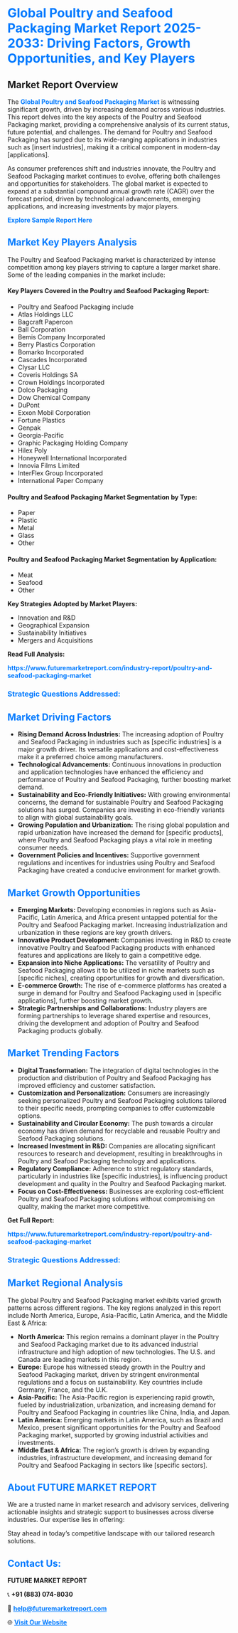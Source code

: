 <h1 style="color: #007BFF;">Global Poultry and Seafood Packaging Market Report 2025-2033: Driving Factors, Growth Opportunities, and Key Players</h1>

<section id="overview">
<h2>Market Report Overview</h2>
<p>The <a href="https://www.futuremarketreport.com/industry-report/poultry-and-seafood-packaging-market" style="color: #007BFF; text-decoration: none;"><strong>Global Poultry and Seafood Packaging Market</strong></a> is witnessing significant growth, driven by increasing demand across various industries. This report delves into the key aspects of the Poultry and Seafood Packaging market, providing a comprehensive analysis of its current status, future potential, and challenges. The demand for Poultry and Seafood Packaging has surged due to its wide-ranging applications in industries such as [insert industries], making it a critical component in modern-day [applications].</p>
<p>As consumer preferences shift and industries innovate, the Poultry and Seafood Packaging market continues to evolve, offering both challenges and opportunities for stakeholders. The global market is expected to expand at a substantial compound annual growth rate (CAGR) over the forecast period, driven by technological advancements, emerging applications, and increasing investments by major players.</p>
</section>

<section id="overview">
<p><a href="https://www.futuremarketreport.com/request-sample/reportId=101415" style="color: #007BFF; text-decoration: none;"><strong>Explore Sample Report Here</strong></a></p>
</section>

<section id="key-players">
<h2 style="color: #007BFF;">Market Key Players Analysis</h2>
<p>The Poultry and Seafood Packaging market is characterized by intense competition among key players striving to capture a larger market share. Some of the leading companies in the market include:</p>
<h4>Key Players Covered in the Poultry and Seafood Packaging Report:</h4>
<ul><li>Poultry and Seafood Packaging include</li><li>Atlas Holdings LLC</li><li>Bagcraft Papercon</li><li>Ball Corporation</li><li>Bemis Company Incorporated</li><li>Berry Plastics Corporation</li><li>Bomarko Incorporated</li><li>Cascades Incorporated</li><li>Clysar LLC</li><li>Coveris Holdings SA</li><li>Crown Holdings Incorporated</li><li>Dolco Packaging</li><li>Dow Chemical Company</li><li>DuPont</li><li>Exxon Mobil Corporation</li><li>Fortune Plastics</li><li>Genpak</li><li>Georgia-Pacific</li><li>Graphic Packaging Holding Company</li><li>Hilex Poly</li><li>Honeywell International Incorporated</li><li>Innovia Films Limited</li><li>InterFlex Group Incorporated</li><li>International Paper Company</li></ul>
<h4>Poultry and Seafood Packaging Market Segmentation by Type:</h4>
<ul><li>Paper</li><li>Plastic</li><li>Metal</li><li>Glass</li><li>Other</li></ul>

<h4>Poultry and Seafood Packaging Market Segmentation by Application:</h4>
<ul><li>Meat</li><li>Seafood</li><li>Other</li></ul>
<p><strong>Key Strategies Adopted by Market Players:</strong></p>
<ul>
<li>Innovation and R&D</li>
<li>Geographical Expansion</li>
<li>Sustainability Initiatives</li>
<li>Mergers and Acquisitions</li>
</ul>
</section>

<section>
<p><strong>Read Full Analysis: </strong></p><a href="https://www.futuremarketreport.com/industry-report/poultry-and-seafood-packaging-market" style="color: #007BFF; text-decoration: none;"><strong>https://www.futuremarketreport.com/industry-report/poultry-and-seafood-packaging-market</strong></a>
<h3 style="color: #007BFF;">Strategic Questions Addressed:</h3>
</section>

<section id="driving-factors">
<h2 style="color: #007BFF;">Market Driving Factors</h2>
<ul>
<li><strong>Rising Demand Across Industries:</strong> The increasing adoption of Poultry and Seafood Packaging in industries such as [specific industries] is a major growth driver. Its versatile applications and cost-effectiveness make it a preferred choice among manufacturers.</li>
<li><strong>Technological Advancements:</strong> Continuous innovations in production and application technologies have enhanced the efficiency and performance of Poultry and Seafood Packaging, further boosting market demand.</li>
<li><strong>Sustainability and Eco-Friendly Initiatives:</strong> With growing environmental concerns, the demand for sustainable Poultry and Seafood Packaging solutions has surged. Companies are investing in eco-friendly variants to align with global sustainability goals.</li>
<li><strong>Growing Population and Urbanization:</strong> The rising global population and rapid urbanization have increased the demand for [specific products], where Poultry and Seafood Packaging plays a vital role in meeting consumer needs.</li>
<li><strong>Government Policies and Incentives:</strong> Supportive government regulations and incentives for industries using Poultry and Seafood Packaging have created a conducive environment for market growth.</li>
</ul>
</section>

<section id="growth-opportunities">
<h2 style="color: #007BFF;">Market Growth Opportunities</h2>
<ul>
<li><strong>Emerging Markets:</strong> Developing economies in regions such as Asia-Pacific, Latin America, and Africa present untapped potential for the Poultry and Seafood Packaging market. Increasing industrialization and urbanization in these regions are key growth drivers.</li>
<li><strong>Innovative Product Development:</strong> Companies investing in R&D to create innovative Poultry and Seafood Packaging products with enhanced features and applications are likely to gain a competitive edge.</li>
<li><strong>Expansion into Niche Applications:</strong> The versatility of Poultry and Seafood Packaging allows it to be utilized in niche markets such as [specific niches], creating opportunities for growth and diversification.</li>
<li><strong>E-commerce Growth:</strong> The rise of e-commerce platforms has created a surge in demand for Poultry and Seafood Packaging used in [specific applications], further boosting market growth.</li>
<li><strong>Strategic Partnerships and Collaborations:</strong> Industry players are forming partnerships to leverage shared expertise and resources, driving the development and adoption of Poultry and Seafood Packaging products globally.</li>
</ul>
</section>

<section id="trending-factors">
<h2 style="color: #007BFF;">Market Trending Factors</h2>
<ul>
<li><strong>Digital Transformation:</strong> The integration of digital technologies in the production and distribution of Poultry and Seafood Packaging has improved efficiency and customer satisfaction.</li>
<li><strong>Customization and Personalization:</strong> Consumers are increasingly seeking personalized Poultry and Seafood Packaging solutions tailored to their specific needs, prompting companies to offer customizable options.</li>
<li><strong>Sustainability and Circular Economy:</strong> The push towards a circular economy has driven demand for recyclable and reusable Poultry and Seafood Packaging solutions.</li>
<li><strong>Increased Investment in R&D:</strong> Companies are allocating significant resources to research and development, resulting in breakthroughs in Poultry and Seafood Packaging technology and applications.</li>
<li><strong>Regulatory Compliance:</strong> Adherence to strict regulatory standards, particularly in industries like [specific industries], is influencing product development and quality in the Poultry and Seafood Packaging market.</li>
<li><strong>Focus on Cost-Effectiveness:</strong> Businesses are exploring cost-efficient Poultry and Seafood Packaging solutions without compromising on quality, making the market more competitive.</li>
</ul>
</section>

<section>
<p><strong>Get Full Report: </strong></p><a href="https://www.futuremarketreport.com/industry-report/poultry-and-seafood-packaging-market" style="color: #007BFF; text-decoration: none;"><strong>https://www.futuremarketreport.com/industry-report/poultry-and-seafood-packaging-market</strong></a>
<h3 style="color: #007BFF;">Strategic Questions Addressed:</h3>
</section>


<section id="regional-analysis">
<h2 style="color: #007BFF;">Market Regional Analysis</h2>
<p>The global Poultry and Seafood Packaging market exhibits varied growth patterns across different regions. The key regions analyzed in this report include North America, Europe, Asia-Pacific, Latin America, and the Middle East & Africa:</p>
<ul>
<li><strong>North America:</strong> This region remains a dominant player in the Poultry and Seafood Packaging market due to its advanced industrial infrastructure and high adoption of new technologies. The U.S. and Canada are leading markets in this region.</li>
<li><strong>Europe:</strong> Europe has witnessed steady growth in the Poultry and Seafood Packaging market, driven by stringent environmental regulations and a focus on sustainability. Key countries include Germany, France, and the U.K.</li>
<li><strong>Asia-Pacific:</strong> The Asia-Pacific region is experiencing rapid growth, fueled by industrialization, urbanization, and increasing demand for Poultry and Seafood Packaging in countries like China, India, and Japan.</li>
<li><strong>Latin America:</strong> Emerging markets in Latin America, such as Brazil and Mexico, present significant opportunities for the Poultry and Seafood Packaging market, supported by growing industrial activities and investments.</li>
<li><strong>Middle East & Africa:</strong> The region’s growth is driven by expanding industries, infrastructure development, and increasing demand for Poultry and Seafood Packaging in sectors like [specific sectors].</li>
</ul>
</section>

<footer>
<h2 style="color: #007BFF;">About FUTURE MARKET REPORT</h2>
<p>We are a trusted name in market research and advisory services, delivering actionable insights and strategic support to businesses across diverse industries. Our expertise lies in offering:</p>

<p>Stay ahead in today’s competitive landscape with our tailored research solutions.</p>

<h2 style="color: #007BFF;">Contact Us:</h2>
<p><strong>FUTURE MARKET REPORT</strong></p>
<p>📞 <strong>+91 (883) 074-8030</strong></p>
<p>📧 <strong><a href="mailto:help@futuremarketreport.com" style="color: #007BFF;">help@futuremarketreport.com</a></strong></p>
<p>🌐 <strong><a href="https://www.futuremarketreport.com/" style="color: #007BFF;">Visit Our Website</a></strong></p>
</footer>